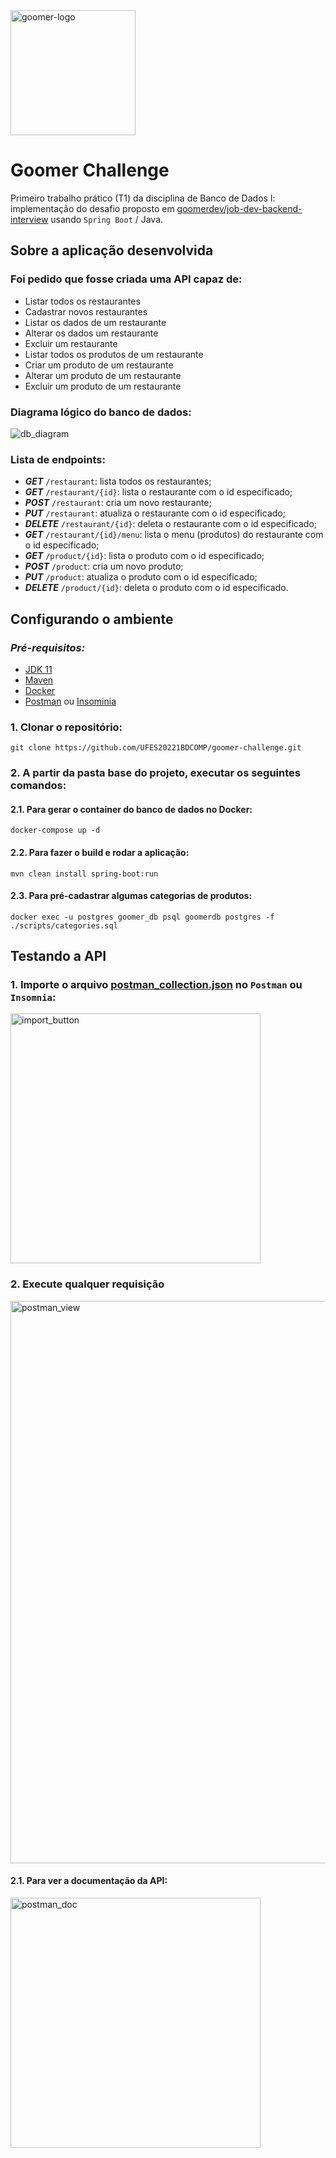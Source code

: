 <img src="https://user-images.githubusercontent.com/61244675/176179939-0a0ccfff-1a99-4005-8028-5a0a028e3de9.png" alt="goomer-logo" width="200"/>

# Goomer Challenge
Primeiro trabalho prático (T1) da disciplina de Banco de Dados I: implementação do desafio proposto em [goomerdev/job-dev-backend-interview](https://github.com/goomerdev/job-dev-backend-interview) usando `Spring Boot` / Java.



## Sobre a aplicação desenvolvida

### Foi pedido que fosse criada uma API capaz de:
- Listar todos os restaurantes
- Cadastrar novos restaurantes 
- Listar os dados de um restaurante
- Alterar os dados um restaurante 
- Excluir um restaurante 
- Listar todos os produtos de um restaurante 
- Criar um produto de um restaurante 
- Alterar um produto de um restaurante 
- Excluir um produto de um restaurante


### Diagrama lógico do banco de dados:
<img src="https://user-images.githubusercontent.com/61244675/176101288-337b9b81-42ca-4160-87bf-59b8457f0e3b.png" alt="db_diagram"/>


### Lista de endpoints:
- **_GET_** `/restaurant`: lista todos os restaurantes;
- **_GET_** `/restaurant/{id}`: lista o restaurante com o id especificado;
- **_POST_** `/restaurant`: cria um novo restaurante;
- **_PUT_** `/restaurant`: atualiza o restaurante com o id especificado;
- **_DELETE_** `/restaurant/{id}`: deleta o restaurante com o id especificado;
- **_GET_** `/restaurant/{id}/menu`: lista o menu (produtos) do restaurante com o id especificado;
- **_GET_** `/product/{id}`: lista o produto com o id especificado;
- **_POST_** `/product`: cria um novo produto;
- **_PUT_** `/product`: atualiza o produto com o id especificado;
- **_DELETE_** `/product/{id}`: deleta o produto com o id especificado.



## Configurando o ambiente
### _Pré-requisitos:_
* [JDK 11](https://www.oracle.com/br/java/technologies/javase/jdk11-archive-downloads.html)
* [Maven](https://maven.apache.org/download.cgi)
* [Docker](https://docs.docker.com/desktop/)
* [Postman](https://www.postman.com/downloads/) ou [Insominia](https://insomnia.rest/download)


### 1. Clonar o repositório:
  ```git clone https://github.com/UFES20221BDCOMP/goomer-challenge.git```

### 2. A partir da pasta base do projeto, executar os seguintes comandos:

#### 2.1. Para gerar o container do banco de dados no Docker: 
  ```docker-compose up -d``` 

#### 2.2. Para fazer o build e rodar a aplicação:
  ```mvn clean install spring-boot:run```

#### 2.3. Para pré-cadastrar algumas categorias de produtos:
  ```docker exec -u postgres goomer_db psql goomerdb postgres -f ./scripts/categories.sql```



## Testando a API

### 1. Importe o arquivo [postman_collection.json](https://github.com/UFES20221BDCOMP/goomer-challenge/blob/master/postman_collection.json) no `Postman` ou `Insomnia`:

  <img src="https://user-images.githubusercontent.com/61244675/176101217-8a3bc4cc-146c-4865-8332-b51ef14c2b77.png" alt="import_button" width="400"/>

### 2. Execute qualquer requisição
  <img src="https://user-images.githubusercontent.com/61244675/176101101-cc6aa6a2-807b-42eb-93a1-88c57c147c37.png" alt="postman_view" width="900"/>

#### 2.1. Para ver a documentação da API: 
  <img src="https://user-images.githubusercontent.com/61244675/176101051-90296c30-0773-4ff2-ae8a-869bceacea34.png" alt="postman_doc" width="400"/>






